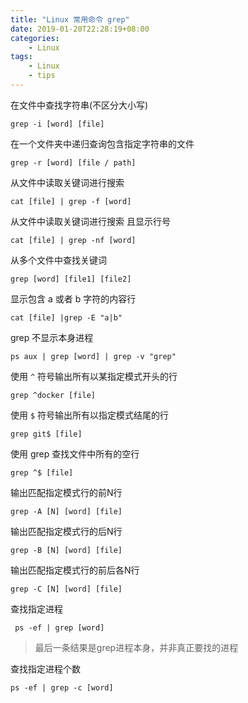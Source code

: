 ```yaml
---
title: "Linux 常用命令 grep"
date: 2019-01-20T22:28:19+08:00
categories:
    - Linux
tags: 
    - Linux
    - tips
---
```



在文件中查找字符串(不区分大小写)
```
grep -i [word] [file]
```

在一个文件夹中递归查询包含指定字符串的文件
```
grep -r [word] [file / path]
```

从文件中读取关键词进行搜索
```
cat [file] | grep -f [word]
```

从文件中读取关键词进行搜索 且显示行号
```
cat [file] | grep -nf [word]
```

从多个文件中查找关键词
```
grep [word] [file1] [file2]
```

显示包含 a 或者 b 字符的内容行
```
cat [file] |grep -E "a|b"
```

grep 不显示本身进程

```
ps aux | grep [word] | grep -v "grep"
```

使用 `^` 符号输出所有以某指定模式开头的行

```
grep ^docker [file]
```

使用 `$` 符号输出所有以指定模式结尾的行
```
grep git$ [file]
```

使用 grep 查找文件中所有的空行
```
grep ^$ [file]
```

输出匹配指定模式行的前N行
```
grep -A [N] [word] [file]
```

输出匹配指定模式行的后N行
```
grep -B [N] [word] [file]
```

输出匹配指定模式行的前后各N行
```
grep -C [N] [word] [file]
```

查找指定进程
```
 ps -ef | grep [word]
```
> 最后一条结果是grep进程本身，并非真正要找的进程

查找指定进程个数
```
ps -ef | grep -c [word]
```